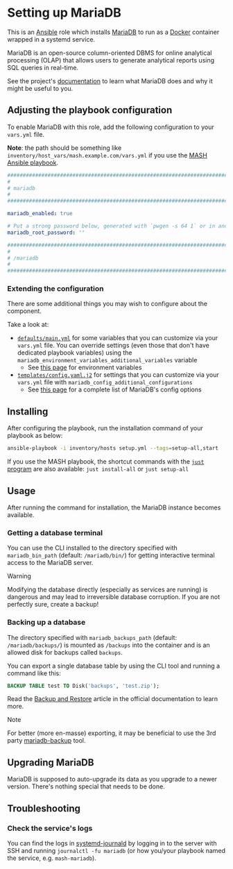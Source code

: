 <!--
SPDX-FileCopyrightText: 2020 - 2024 MDAD project contributors
SPDX-FileCopyrightText: 2020 - 2024 Slavi Pantaleev
SPDX-FileCopyrightText: 2020 Aaron Raimist
SPDX-FileCopyrightText: 2020 Chris van Dijk
SPDX-FileCopyrightText: 2020 Dominik Zajac
SPDX-FileCopyrightText: 2020 Mickaël Cornière
SPDX-FileCopyrightText: 2022 François Darveau
SPDX-FileCopyrightText: 2022 Julian Foad
SPDX-FileCopyrightText: 2022 Warren Bailey
SPDX-FileCopyrightText: 2023 Antonis Christofides
SPDX-FileCopyrightText: 2023 Felix Stupp
SPDX-FileCopyrightText: 2023 Pierre 'McFly' Marty
SPDX-FileCopyrightText: 2024 - 2025 Suguru Hirahara

SPDX-License-Identifier: AGPL-3.0-or-later
-->

# Setting up MariaDB

This is an [Ansible](https://www.ansible.com/) role which installs [MariaDB](https://mariadb.com) to run as a [Docker](https://www.docker.com/) container wrapped in a systemd service.

MariaDB is an open-source column-oriented DBMS for online analytical processing (OLAP) that allows users to generate analytical reports using SQL queries in real-time.

See the project's [documentation](https://mariadb.com/docs) to learn what MariaDB does and why it might be useful to you.

## Adjusting the playbook configuration

To enable MariaDB with this role, add the following configuration to your `vars.yml` file.

**Note**: the path should be something like `inventory/host_vars/mash.example.com/vars.yml` if you use the [MASH Ansible playbook](https://github.com/mother-of-all-self-hosting/mash-playbook).

```yaml
########################################################################
#                                                                      #
# mariadb                                                              #
#                                                                      #
########################################################################

mariadb_enabled: true

# Put a strong password below, generated with `pwgen -s 64 1` or in another way
mariadb_root_password: ''

########################################################################
#                                                                      #
# /mariadb                                                             #
#                                                                      #
########################################################################
```

### Extending the configuration

There are some additional things you may wish to configure about the component.

Take a look at:

- [`defaults/main.yml`](../defaults/main.yml) for some variables that you can customize via your `vars.yml` file. You can override settings (even those that don't have dedicated playbook variables) using the `mariadb_environment_variables_additional_variables` variable
  - See [this page](https://mariadb.com/docs/install/docker#configuration) for environment variables
- [`templates/config.yaml.j2`](../templates/config.yaml.j2) for settings that you can customize via your `vars.yml` file with `mariadb_config_additional_configurations`
  - See [this page](https://mariadb.com/docs/operations/server-configuration-parameters/settings) for a complete list of MariaDB's config options

## Installing

After configuring the playbook, run the installation command of your playbook as below:

```sh
ansible-playbook -i inventory/hosts setup.yml --tags=setup-all,start
```

If you use the MASH playbook, the shortcut commands with the [`just` program](https://github.com/mother-of-all-self-hosting/mash-playbook/blob/main/docs/just.md) are also available: `just install-all` or `just setup-all`

## Usage

After running the command for installation, the MariaDB instance becomes available.

### Getting a database terminal

You can use the CLI installed to the directory specified with `mariadb_bin_path` (default: `/mariadb/bin/`) for getting interactive terminal access to the MariaDB server.

>[!WARNING]
> Modifying the database directly (especially as services are running) is dangerous and may lead to irreversible database corruption. If you are not perfectly sure, create a backup!

### Backing up a database

The directory specified with `mariadb_backups_path` (default: `/mariadb/backups/`) is mounted as `/backups` into the container and is an allowed disk for backups called `backups`.

You can export a single database table by using the CLI tool and running a command like this:

```sql
BACKUP TABLE test TO Disk('backups', 'test.zip');
```

Read the [Backup and Restore](https://mariadb.com/docs/en/operations/backup) article in the official documentation to learn more.

>[!NOTE]
> For better (more en-masse) exporting, it may be beneficial to use the 3rd party [mariadb-backup](https://github.com/AlexAkulov/mariadb-backup) tool.

## Upgrading MariaDB

MariaDB is supposed to auto-upgrade its data as you upgrade to a newer version. There's nothing special that needs to be done.

## Troubleshooting

### Check the service's logs

You can find the logs in [systemd-journald](https://www.freedesktop.org/software/systemd/man/systemd-journald.service.html) by logging in to the server with SSH and running `journalctl -fu mariadb` (or how you/your playbook named the service, e.g. `mash-mariadb`).
